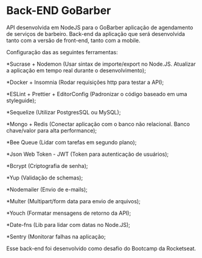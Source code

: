 # Back-END GoBarber
API desenvolvida em NodeJS para o GoBarber aplicação de agendamento de serviços de barbeiro.
Back-end da aplicação que será desenvolvida tanto com a versão de front-end, tanto com a mobile.

Configuração das as seguintes ferramentas:

  *Sucrase + Nodemon (Usar sintax de importe/export no Node.JS. Atualizar a aplicação em tempo real durante o desenvolvimento);

  *Docker + Insomnia (Rodar requisições http para testar a API);

  *ESLint + Prettier + EditorConfig (Padronizar o código baseado em uma styleguide);

  *Sequelize (Utilizar PostgresSQL ou MySQL);

  *Mongo + Redis (Conectar aplicação com o banco não relacional. Banco chave/valor para alta performance);

*Bee Queue (Lidar com tarefas em segundo plano);

*Json Web Token - JWT (Token para autenticação de usuários);

*Bcrypt (Criptografia de senha);

*Yup (Validação de schemas);

*Nodemailer (Envio de e-mails);

*Multer (Multipart/form data para envio de arquivos);

*Youch (Formatar mensagens de retorno da API);

*Date-fns (Lib para lidar com datas no Node.JS);

*Sentry (Monitorar falhas na aplicação;

Esse back-end foi desenvolvido como desafio do Bootcamp da Rocketseat.
